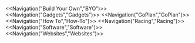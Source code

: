 <<Navigation("Build Your Own","BYO")>>
<<Navigation("Gadgets","Gadgets")>>
<<Navigation("GoPlan","GoPlan")>>
<<Navigation("How To","How-To")>>
<<Navigation("Racing","Racing")>>
<<Navigation("Software","Software")>>
<<Navigation("Websites","Websites")>>